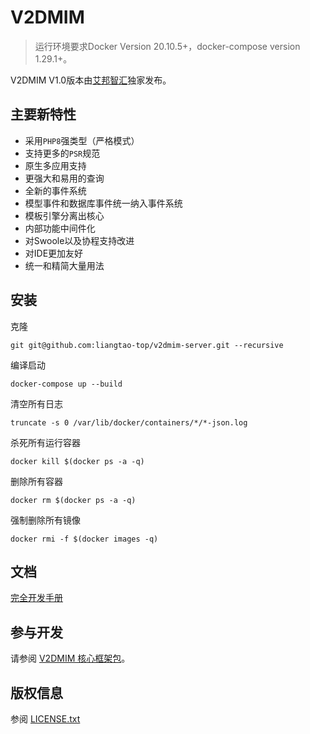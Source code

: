 V2DMIM
===============

> 运行环境要求Docker Version 20.10.5+，docker-compose version 1.29.1+。

V2DMIM V1.0版本由[艾邦智汇](https://www.cdabon.com/)独家发布。

## 主要新特性

* 采用`PHP8`强类型（严格模式）
* 支持更多的`PSR`规范
* 原生多应用支持
* 更强大和易用的查询
* 全新的事件系统
* 模型事件和数据库事件统一纳入事件系统
* 模板引擎分离出核心
* 内部功能中间件化
* 对Swoole以及协程支持改进
* 对IDE更加友好
* 统一和精简大量用法

## 安装
克隆
~~~
git git@github.com:liangtao-top/v2dmim-server.git --recursive
~~~
编译启动
~~~
docker-compose up --build
~~~
清空所有日志
~~~
truncate -s 0 /var/lib/docker/containers/*/*-json.log
~~~
杀死所有运行容器
~~~
docker kill $(docker ps -a -q)
~~~
删除所有容器
~~~
docker rm $(docker ps -a -q)
~~~
强制删除所有镜像
~~~
docker rmi -f $(docker images -q)
~~~

## 文档

[完全开发手册](https://www.kancloud.cn)

## 参与开发

请参阅 [V2DMIM 核心框架包](https://github.com/liangtao-top/v2dmim-core)。

## 版权信息

参阅 [LICENSE.txt](LICENSE.txt)
